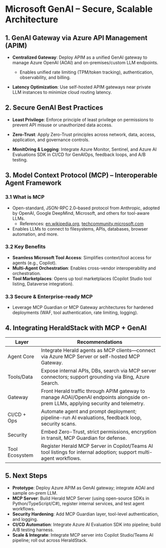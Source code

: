 # Microsoft GenAI – Secure, Scalable Architecture

## 1. GenAI Gateway via Azure API Management (APIM)

- **Centralized Gateway**: Deploy APIM as a unified GenAI gateway to manage
  Azure OpenAI (AOAI) and on-premises/custom LLM endpoints.
  - Enables unified rate limiting (TPM/token tracking), authentication,
    observability, and billing.

- **Latency Optimization**: Use self-hosted APIM gateways near private LLM
  instances to minimize cloud routing latency.

## 2. Secure GenAI Best Practices

- **Least Privilege**: Enforce principle of least privilege on permissions to
  prevent API misuse or unauthorized data access.

- **Zero-Trust**: Apply Zero-Trust principles across network, data, access,
  application, and governance controls.

- **MonitOring & Logging**: Integrate Azure Monitor, Sentinel, and Azure AI
  Evaluations SDK in CI/CD for GenAIOps, feedback loops, and A/B testing.

## 3. Model Context Protocol (MCP) – Interoperable Agent Framework

### 3.1 What is MCP

- Open-standard, JSON-RPC 2.0–based protocol from Anthropic, adopted by OpenAI,
  Google DeepMind, Microsoft, and others for tool-aware LLMs.
  - References: [en.wikipedia.org](https://en.wikipedia.org),
    [techcommunity.microsoft.com](https://techcommunity.microsoft.com)
- Enables LLMs to connect to filesystems, APIs, databases, browser automation,
  and more.

### 3.2 Key Benefits

- **Seamless Microsoft Tool Access**: Simplifies context/tool access for agents
  (e.g., Copilot).
- **Multi-Agent Orchestration**: Enables cross-vendor interoperability and
  orchestration.
- **Tool Marketplaces**: Opens up tool marketplaces (Copilot Studio tool
  listing, Dataverse integration).

### 3.3 Secure & Enterprise-ready MCP

- Leverage MCP Guardian or MCP Gateway architectures for hardened deployments
  (WAF, tool authentication, rate limiting, logging).

## 4. Integrating HeraldStack with MCP + GenAI

| Layer          | Recommendations                                                                                                                    |
| -------------- | ---------------------------------------------------------------------------------------------------------------------------------- |
| Agent Core     | Integrate Herald agents as MCP clients—connect via Azure MCP Server or self-hosted MCP Gateway.                                    |
| Tools/Data     | Expose internal APIs, DBs, search via MCP server connectors; support grounding via Bing, Azure Search.                             |
| Gateway        | Front Herald traffic through APIM gateway to manage AOAI/OpenAI endpoints alongside on-prem LLMs, applying security and telemetry. |
| CI/CD + Ops    | Automate agent and prompt deployment; pipeline-run AI evaluations, feedback loop, security scans.                                  |
| Security       | Embed Zero-Trust, strict permissions, encryption in transit, MCP Guardian for defense.                                             |
| Tool Ecosystem | Register Herald MCP Server in Copilot/Teams AI tool listings for internal adoption; support multi-agent workflows.                 |

## 5. Next Steps

- **Prototype**: Deploy Azure APIM as GenAI gateway; integrate AOAI and sample
  on-prem LLM.
- **MCP Server**: Build Herald MCP Server (using open-source SDKs in
  Python/TypeScript/C#), register internal services, and test agent workflows.
- **Security Hardening**: Add MCP Guardian layer, tool-level authentication, and
  logging.
- **CI/CD Automation**: Integrate Azure AI Evaluation SDK into pipeline; build
  A/B testing harness.
- **Scale & Integrate**: Integrate MCP server into Copilot Studio/Teams AI
  pipeline; roll out across HeraldStack.
